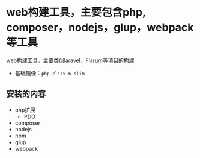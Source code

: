 # web构建工具，主要包含php, composer，nodejs，glup，webpack等工具

web构建工具，主要类似laravel，Flarum等项目的构建

- 基础镜像：`php-cli:5.6-slim`

## 安装的内容

- php扩展 
  - PDO
- composer 
- nodejs 
- npm 
- glup 
- webpack 

